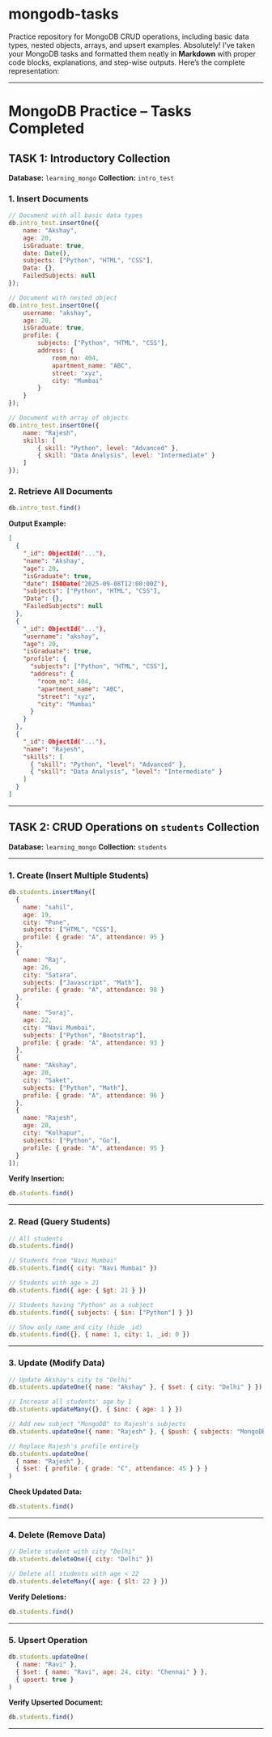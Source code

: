 # mongodb-tasks
Practice repository for MongoDB CRUD operations, including basic data types, nested objects, arrays, and upsert examples.
Absolutely! I’ve taken your MongoDB tasks and formatted them neatly in **Markdown** with proper code blocks, explanations, and step-wise outputs. Here’s the complete representation:

---

# **MongoDB Practice – Tasks Completed**

## **TASK 1: Introductory Collection**

**Database:** `learning_mongo`
**Collection:** `intro_test`

### **1. Insert Documents**

```javascript
// Document with all basic data types
db.intro_test.insertOne({
    name: "Akshay",
    age: 20,
    isGraduate: true,
    date: Date(),
    subjects: ["Python", "HTML", "CSS"],
    Data: {},
    FailedSubjects: null
});

// Document with nested object
db.intro_test.insertOne({
    username: "akshay",
    age: 20,
    isGraduate: true,
    profile: {
        subjects: ["Python", "HTML", "CSS"],
        address: {
            room_no: 404,
            apartment_name: "ABC",
            street: "xyz",
            city: "Mumbai"
        }
    }
});

// Document with array of objects
db.intro_test.insertOne({
    name: "Rajesh",
    skills: [
        { skill: "Python", level: "Advanced" },
        { skill: "Data Analysis", level: "Intermediate" }
    ]
});
```

### **2. Retrieve All Documents**

```javascript
db.intro_test.find()
```

**Output Example:**

```json
[
  {
    "_id": ObjectId("..."),
    "name": "Akshay",
    "age": 20,
    "isGraduate": true,
    "date": ISODate("2025-09-08T12:00:00Z"),
    "subjects": ["Python", "HTML", "CSS"],
    "Data": {},
    "FailedSubjects": null
  },
  {
    "_id": ObjectId("..."),
    "username": "akshay",
    "age": 20,
    "isGraduate": true,
    "profile": {
      "subjects": ["Python", "HTML", "CSS"],
      "address": {
        "room_no": 404,
        "apartment_name": "ABC",
        "street": "xyz",
        "city": "Mumbai"
      }
    }
  },
  {
    "_id": ObjectId("..."),
    "name": "Rajesh",
    "skills": [
      { "skill": "Python", "level": "Advanced" },
      { "skill": "Data Analysis", "level": "Intermediate" }
    ]
  }
]
```

---

## **TASK 2: CRUD Operations on `students` Collection**

**Database:** `learning_mongo`
**Collection:** `students`

---

### **1. Create (Insert Multiple Students)**

```javascript
db.students.insertMany([
  {
    name: "sahil",
    age: 19,
    city: "Pune",
    subjects: ["HTML", "CSS"],
    profile: { grade: "A", attendance: 95 }
  },
  {
    name: "Raj",
    age: 26,
    city: "Satara",
    subjects: ["Javascript", "Math"],
    profile: { grade: "A", attendance: 98 }
  },
  {
    name: "Suraj",
    age: 22,
    city: "Navi Mumbai",
    subjects: ["Python", "Bootstrap"],
    profile: { grade: "A", attendance: 93 }
  },
  {
    name: "Akshay",
    age: 20,
    city: "Saket",
    subjects: ["Python", "Math"],
    profile: { grade: "A", attendance: 96 }
  },
  {
    name: "Rajesh",
    age: 28,
    city: "Kolhapur",
    subjects: ["Python", "Go"],
    profile: { grade: "A", attendance: 95 }
  }
]);
```

**Verify Insertion:**

```javascript
db.students.find()
```

---

### **2. Read (Query Students)**

```javascript
// All students
db.students.find()

// Students from "Navi Mumbai"
db.students.find({ city: "Navi Mumbai" })

// Students with age > 21
db.students.find({ age: { $gt: 21 } })

// Students having "Python" as a subject
db.students.find({ subjects: { $in: ["Python"] } })

// Show only name and city (hide _id)
db.students.find({}, { name: 1, city: 1, _id: 0 })
```

---

### **3. Update (Modify Data)**

```javascript
// Update Akshay's city to "Delhi"
db.students.updateOne({ name: "Akshay" }, { $set: { city: "Delhi" } })

// Increase all students' age by 1
db.students.updateMany({}, { $inc: { age: 1 } })

// Add new subject "MongoDB" to Rajesh's subjects
db.students.updateOne({ name: "Rajesh" }, { $push: { subjects: "MongoDB" } })

// Replace Rajesh's profile entirely
db.students.updateOne(
  { name: "Rajesh" },
  { $set: { profile: { grade: "C", attendance: 45 } } }
)
```

**Check Updated Data:**

```javascript
db.students.find()
```

---

### **4. Delete (Remove Data)**

```javascript
// Delete student with city "Delhi"
db.students.deleteOne({ city: "Delhi" })

// Delete all students with age < 22
db.students.deleteMany({ age: { $lt: 22 } })
```

**Verify Deletions:**

```javascript
db.students.find()
```

---

### **5. Upsert Operation**

```javascript
db.students.updateOne(
  { name: "Ravi" },
  { $set: { name: "Ravi", age: 24, city: "Chennai" } },
  { upsert: true }
)
```

**Verify Upserted Document:**

```javascript
db.students.find()
```

---

